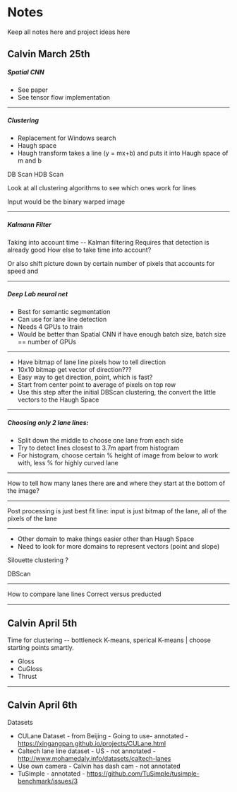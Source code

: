 # Notes
Keep all notes here and project ideas here

## Calvin March 25th

##### Spatial CNN
* See paper
* See tensor flow implementation 	
	
------------------------------------------------------

##### Clustering

* Replacement for Windows search
* Haugh space
* Haugh transform takes a line (y = mx+b) and puts it into Haugh space of m and b

DB Scan
HDB Scan

Look at all clustering algorithms to see which ones work for lines

Input would be the binary warped image

------------------------------------------------------

##### Kalmann Filter 

Taking into account time -- Kalman filtering
	Requires that detection is already good
How else to take time into account?

Or also shift picture down by certain number of pixels that accounts for speed and 

------------------------------------------------------

##### Deep Lab neural net

* Best for semantic segmentation 
* Can use for lane line detection
* Needs 4 GPUs to train 
* Would be better than Spatial CNN if have enough batch size, batch size == number of GPUs

------------------------------------------------------

* Have bitmap of lane line pixels how to tell direction
* 10x10 bitmap get vector of direction???
* Easy way to get direction, point, which is fast?
* Start from center point to average of pixels on top row
* Use this step after the initial DBScan clustering, the convert the little vectors to the Haugh Space

------------------------------------------------------

##### Choosing only 2 lane lines:
* Split down the middle to choose one lane from each side
* Try to detect lines closest to 3.7m apart from histogram
* For histogram, choose certain % height of image from below to work with, less % for highly curved lane

------------------------------------------------------

How to tell how many lanes there are and where they start at the bottom of the image?

------------------------------------------------------

Post processing is just best fit line: input is just bitmap of the lane, all of the pixels of the lane

------------------------------------------------------

* Other domain to make things easier other than Haugh Space
* Need to look for more domains to represent vectors (point and slope)

Silouette clustering ?

DBScan

------------------------------------------------------

How to compare lane lines
Correct versus preducted 

------------------------------------------------------

## Calvin April 5th

Time for clustering -- bottleneck
K-means, sperical K-means | choose starting points smartly.
* Gloss
* CuGloss
* Thrust

------------------------------------------------------

## Calvin April 6th

Datasets
* CULane Dataset - from Beijing - Going to use- annotated - https://xingangpan.github.io/projects/CULane.html
* Caltech lane line dataset - US - not annotated - http://www.mohamedaly.info/datasets/caltech-lanes
* Use own camera - Calvin has dash cam - not annotated
* TuSimple - annotated - https://github.com/TuSimple/tusimple-benchmark/issues/3



